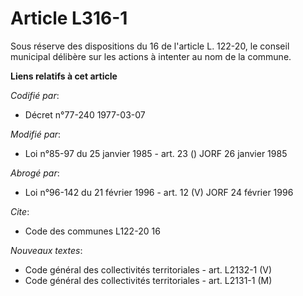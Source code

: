 # Article L316-1

Sous réserve des dispositions du 16 de l'article L. 122-20, le conseil municipal délibère sur les actions à intenter au nom
de la commune.

**Liens relatifs à cet article**

_Codifié par_:

  - Décret n°77-240 1977-03-07

_Modifié par_:

  - Loi n°85-97 du 25 janvier 1985 - art. 23 () JORF 26 janvier 1985

_Abrogé par_:

  - Loi n°96-142 du 21 février 1996 - art. 12 (V) JORF 24 février 1996

_Cite_:

  - Code des communes L122-20 16

_Nouveaux textes_:

  - Code général des collectivités territoriales - art. L2132-1 (V)
  - Code général des collectivités territoriales - art. L2131-1 (M)

